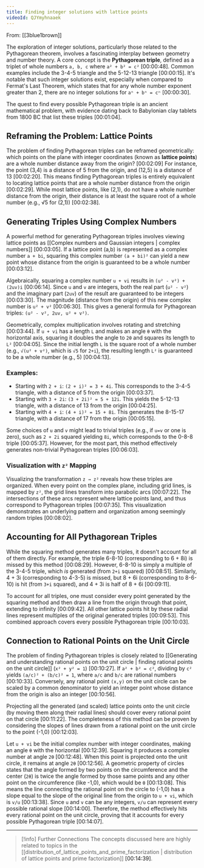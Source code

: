 ```yaml
---
title: Finding integer solutions with lattice points
videoId: QJYmyhnaaek
---
```


From: [[3blue1brown]] <br/> 

The exploration of integer solutions, particularly those related to the Pythagorean theorem, involves a fascinating interplay between geometry and number theory. A core concept is the **Pythagorean triple**, defined as a triplet of whole numbers `a, b, c` where `a² + b² = c²` <a class="yt-timestamp" data-t="00:00:48">[00:00:48]</a>. Common examples include the 3-4-5 triangle and the 5-12-13 triangle <a class="yt-timestamp" data-t="00:00:15">[00:00:15]</a>. It's notable that such integer solutions exist, especially when compared to Fermat's Last Theorem, which states that for any whole number exponent greater than 2, there are no integer solutions for `aⁿ + bⁿ = cⁿ` <a class="yt-timestamp" data-t="00:00:30">[00:00:30]</a>.

The quest to find every possible Pythagorean triple is an ancient mathematical problem, with evidence dating back to Babylonian clay tablets from 1800 BC that list these triples <a class="yt-timestamp" data-t="00:01:04">[00:01:04]</a>.

## Reframing the Problem: Lattice Points

The problem of finding Pythagorean triples can be reframed geometrically: which points on the plane with integer coordinates (known as **lattice points**) are a whole number distance away from the origin? <a class="yt-timestamp" data-t="00:02:09">[00:02:09]</a> For instance, the point (3,4) is a distance of 5 from the origin, and (12,5) is a distance of 13 <a class="yt-timestamp" data-t="00:02:20">[00:02:20]</a>. This means finding Pythagorean triples is entirely equivalent to locating lattice points that are a whole number distance from the origin <a class="yt-timestamp" data-t="00:02:29">[00:02:29]</a>. While most lattice points, like (2,1), do not have a whole number distance from the origin, their distance is at least the square root of a whole number (e.g., √5 for (2,1)) <a class="yt-timestamp" data-t="00:02:38">[00:02:38]</a>.

## Generating Triples Using Complex Numbers

A powerful method for generating Pythagorean triples involves viewing lattice points as [[Complex numbers and Gaussian integers | complex numbers]] <a class="yt-timestamp" data-t="00:03:05">[00:03:05]</a>. If a lattice point (a,b) is represented as a complex number `a + bi`, squaring this complex number `(a + bi)²` can yield a new point whose distance from the origin is guaranteed to be a whole number <a class="yt-timestamp" data-t="00:03:12">[00:03:12]</a>.

Algebraically, squaring a complex number `u + vi` results in `(u² - v²) + (2uv)i` <a class="yt-timestamp" data-t="00:06:14">[00:06:14]</a>. Since `u` and `v` are integers, both the real part (`u² - v²`) and the imaginary part (`2uv`) of the result are guaranteed to be integers <a class="yt-timestamp" data-t="00:03:30">[00:03:30]</a>. The magnitude (distance from the origin) of this new complex number is `u² + v²` <a class="yt-timestamp" data-t="00:06:30">[00:06:30]</a>. This gives a general formula for Pythagorean triples: `(u² - v², 2uv, u² + v²)`.

Geometrically, complex multiplication involves rotating and stretching <a class="yt-timestamp" data-t="00:03:44">[00:03:44]</a>. If `u + vi` has a length `L` and makes an angle `θ` with the horizontal axis, squaring it doubles the angle to `2θ` and squares its length to `L²` <a class="yt-timestamp" data-t="00:04:05">[00:04:05]</a>. Since the initial length `L` is the square root of a whole number (e.g., `√(u² + v²)`, which is `√5` for `2+i`), the resulting length `L²` is guaranteed to be a whole number (e.g., 5) <a class="yt-timestamp" data-t="00:04:13">[00:04:13]</a>.

### Examples:
*   Starting with `2 + i`: `(2 + i)² = 3 + 4i`. This corresponds to the 3-4-5 triangle, with a distance of 5 from the origin <a class="yt-timestamp" data-t="00:03:37">[00:03:37]</a>.
*   Starting with `3 + 2i`: `(3 + 2i)² = 5 + 12i`. This yields the 5-12-13 triangle, with a distance of 13 from the origin <a class="yt-timestamp" data-t="00:04:25">[00:04:25]</a>.
*   Starting with `4 + i`: `(4 + i)² = 15 + 8i`. This generates the 8-15-17 triangle, with a distance of 17 from the origin <a class="yt-timestamp" data-t="00:05:15">[00:05:15]</a>.

Some choices of `u` and `v` might lead to trivial triples (e.g., if `u=v` or one is zero), such as `2 + 2i` squared yielding `8i`, which corresponds to the 0-8-8 triple <a class="yt-timestamp" data-t="00:05:37">[00:05:37]</a>. However, for the most part, this method effectively generates non-trivial Pythagorean triples <a class="yt-timestamp" data-t="00:06:03">[00:06:03]</a>.

### Visualization with `z²` Mapping

Visualizing the transformation `z → z²` reveals how these triples are organized. When every point on the complex plane, including grid lines, is mapped by `z²`, the grid lines transform into parabolic arcs <a class="yt-timestamp" data-t="00:07:22">[00:07:22]</a>. The intersections of these arcs represent where lattice points land, and thus correspond to Pythagorean triples <a class="yt-timestamp" data-t="00:07:35">[00:07:35]</a>. This visualization demonstrates an underlying pattern and organization among seemingly random triples <a class="yt-timestamp" data-t="00:08:02">[00:08:02]</a>.

## Accounting for All Pythagorean Triples

While the squaring method generates many triples, it doesn't account for all of them directly. For example, the triple 6-8-10 (corresponding to 6 + 8i) is missed by this method <a class="yt-timestamp" data-t="00:08:29">[00:08:29]</a>. However, 6-8-10 is simply a multiple of the 3-4-5 triple, which *is* generated (from `2+i` squared) <a class="yt-timestamp" data-t="00:08:51">[00:08:51]</a>. Similarly, 4 + 3i (corresponding to 4-3-5) is missed, but 8 + 6i (corresponding to 8-6-10) is hit (from `3+i` squared), and 4 + 3i is half of 8 + 6i <a class="yt-timestamp" data-t="00:09:11">[00:09:11]</a>.

To account for all triples, one must consider every point generated by the squaring method and then draw a line from the origin through that point, extending to infinity <a class="yt-timestamp" data-t="00:09:42">[00:09:42]</a>. All other lattice points hit by these radial lines represent multiples of the original generated triples <a class="yt-timestamp" data-t="00:09:53">[00:09:53]</a>. This combined approach covers every possible Pythagorean triple <a class="yt-timestamp" data-t="00:10:03">[00:10:03]</a>.

## Connection to Rational Points on the Unit Circle

The problem of finding Pythagorean triples is closely related to [[Generating and understanding rational points on the unit circle | finding rational points on the unit circle]] (`x² + y² = 1`) <a class="yt-timestamp" data-t="00:10:27">[00:10:27]</a>. If `a² + b² = c²`, dividing by `c²` yields `(a/c)² + (b/c)² = 1`, where `a/c` and `b/c` are rational numbers <a class="yt-timestamp" data-t="00:10:33">[00:10:33]</a>. Conversely, any rational point `(x,y)` on the unit circle can be scaled by a common denominator to yield an integer point whose distance from the origin is also an integer <a class="yt-timestamp" data-t="00:10:56">[00:10:56]</a>.

Projecting all the generated (and scaled) lattice points onto the unit circle (by moving them along their radial lines) should cover every rational point on that circle <a class="yt-timestamp" data-t="00:11:22">[00:11:22]</a>. The completeness of this method can be proven by considering the slopes of lines drawn from a rational point on the unit circle to the point (-1,0) <a class="yt-timestamp" data-t="00:12:03">[00:12:03]</a>.

Let `u + vi` be the initial complex number with integer coordinates, making an angle `θ` with the horizontal <a class="yt-timestamp" data-t="00:12:39">[00:12:39]</a>. Squaring it produces a complex number at angle `2θ` <a class="yt-timestamp" data-t="00:12:48">[00:12:48]</a>. When this point is projected onto the unit circle, it remains at angle `2θ` <a class="yt-timestamp" data-t="00:12:56">[00:12:56]</a>. A geometric property of circles states that the angle formed by two points on the circumference and the center (`2θ`) is twice the angle formed by those same points and any other point on the circumference (like -1,0), which would be `θ` <a class="yt-timestamp" data-t="00:13:08">[00:13:08]</a>. This means the line connecting the rational point on the circle to (-1,0) has a slope equal to the slope of the original line from the origin to `u + vi`, which is `v/u` <a class="yt-timestamp" data-t="00:13:38">[00:13:38]</a>. Since `u` and `v` can be any integers, `v/u` can represent every possible rational slope <a class="yt-timestamp" data-t="00:14:00">[00:14:00]</a>. Therefore, the method effectively hits every rational point on the unit circle, proving that it accounts for every possible Pythagorean triple <a class="yt-timestamp" data-t="00:14:07">[00:14:07]</a>.

***

> [!info] Further Connections
> The concepts discussed here are highly related to topics in the [[distribution_of_lattice_points_and_prime_factorization | distribution of lattice points and prime factorization]] <a class="yt-timestamp" data-t="00:14:39">[00:14:39]</a>.